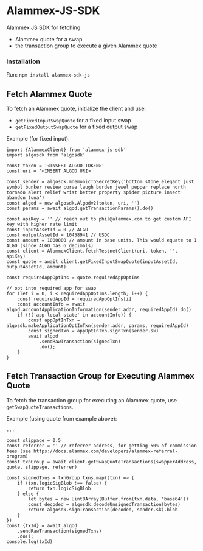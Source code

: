 # Alammex-JS-SDK
Alammex JS SDK for fetching
- Alammex quote for a swap
- the transaction group to execute a given Alammex quote

### Installation

Run: `npm install alammex-sdk-js`

## Fetch Alammex Quote

To fetch an Alammex quote, initialize the client and use:
- `getFixedInputSwapQuote` for a fixed input swap
- `getFixedOutputSwapQuote` for a fixed output swap


Example (for fixed input):

```
import {AlammexClient} from 'alammex-js-sdk'
import algosdk from 'algosdk'

const token = '<INSERT ALGOD TOKEN>'
const uri = '<INSERT ALGOD URI>'

const sender = algosdk.mnemonicToSecretKey('bottom stone elegant just symbol bunker review curve laugh burden jewel pepper replace north tornado alert relief wrist better property spider picture insect abandon tuna')
const algod = new algosdk.Algodv2(token, uri, '')
const params = await algod.getTransactionParams().do()

const apiKey = '' // reach out to phil@alammex.com to get custom API key with higher rate limit
const inputAssetId = 0 // ALGO
const outputAssetId = 10458941 // USDC
const amount = 1000000 // amount in base units. This would equate to 1 ALGO (since ALGO has 6 decimals)
const client = AlammexClient.fetchTestnetClient(uri, token, '', apiKey)
const quote = await client.getFixedInputSwapQuote(inputAssetId, outputAssetId, amount)

const requiredAppOptIns = quote.requiredAppOptIns

// opt into required app for swap
for (let i = 0; i < requiredAppOptIns.length; i++) {
	const requiredAppId = requiredAppOptIns[i]
	const accountInfo = await algod.accountApplicationInformation(sender.addr, requiredAppId).do()
	if (!('app-local-state' in accountInfo)) {
		const appOptInTxn = algosdk.makeApplicationOptInTxn(sender.addr, params, requiredAppId)
		const signedTxn = appOptInTxn.signTxn(sender.sk)
		await algod
			.sendRawTransaction(signedTxn)
			.do();
	}
}
```

## Fetch Transaction Group for Executing Alammex Quote

To fetch the transaction group for executing an Alammex quote, 
use `getSwapQuoteTransactions`.

Example (using quote from example above):

```
...

const slippage = 0.5
const referrer = '' // referrer address, for getting 50% of commission fees (see https://docs.alammex.com/developers/alammex-referral-program)
const txnGroup = await client.getSwapQuoteTransactions(swapperAddress, quote, slippage, referrer)

const signedTxns = txnGroup.txns.map((txn) => {
	if (txn.logicSigBlob !== false) {
		return txn.logicSigBlob
	} else {
		let bytes = new Uint8Array(Buffer.from(txn.data, 'base64'))
		const decoded = algosdk.decodeUnsignedTransaction(bytes)
		return algosdk.signTransaction(decoded, sender.sk).blob
	}
})
const {txId} = await algod
	.sendRawTransaction(signedTxns)
	.do();
console.log(txId)
```





